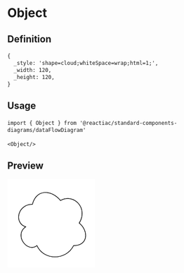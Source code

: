 # Object

## Definition

```
{
  _style: 'shape=cloud;whiteSpace=wrap;html=1;',
  _width: 120,
  _height: 120,
}
```

## Usage

```
import { Object } from '@reactiac/standard-components-diagrams/dataFlowDiagram'

<Object/>
```

## Preview

<img src="./object.png" width="200"/>
